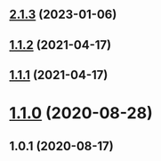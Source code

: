 ## [2.1.3](https://github.com/bconnorwhite/which-pm-lockfile/compare/v1.1.2...v2.1.3) (2023-01-06)



## [1.1.2](https://github.com/bconnorwhite/which-pm-lockfile/compare/v1.1.1...v1.1.2) (2021-04-17)



## [1.1.1](https://github.com/bconnorwhite/which-pm-lockfile/compare/v1.1.0...v1.1.1) (2021-04-17)



# [1.1.0](https://github.com/bconnorwhite/which-pm-lockfile/compare/v1.0.1...v1.1.0) (2020-08-28)



## 1.0.1 (2020-08-17)



